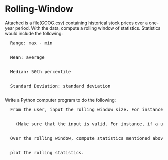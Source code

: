 # Rolling-Window

Attached is a file(GOOG.csv) containing historical stock prices over a one-year period. With the data, compute a rolling window of statistics. Statistics would include the following:
  <pre>
  Range: max - min</p>
  Mean: average</p>
  Median: 50th percentile</p>
  Standard Deviation: standard deviation</p></pre>
  
Write a Python computer program to do the following:
<pre>
  From the user, input the rolling window size. For instance, inputting 5 would yield a weekly window, while inputting a 20 is a monthly window, etc.</p> 
    (Make sure that the input is valid. For instance, if a user inputs 400, this would be impossible because not enough data exists.)</p>
  Over the rolling window, compute statistics mentioned above.</p>
  plot the rolling statistics.</p></pre>


